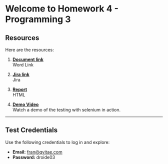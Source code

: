 # Welcome to Homework 4 - Programming 3

## Resources
Here are the resources:

1. [**Document link**](https://itlaedudo-my.sharepoint.com/:w:/g/personal/20222159_itla_edu_do/EVSENNU4ANhCrua6N91rn3ABP1EGDoE1vK0VFtqEJSiyBg?e=nywh2P)  
   Word Link

2. [**Jira link**](https://tdtime.atlassian.net/jira/software/projects/IQT/boards/2)  
   Jira

4. [**Report**](./test-report.html)  
   HTML

3. [**Demo Video**](https://www.loom.com/share/04811d4387114b08a3bcb7543d07cfca?sid=b9088fbe-aa52-408b-8720-14aef44aaf2a)  
   Watch a demo of the testing with selenium in action.

---

## Test Credentials
Use the following credentials to log in and explore:

- **Email:** fran@qvitae.com 
- **Password:** droide03

